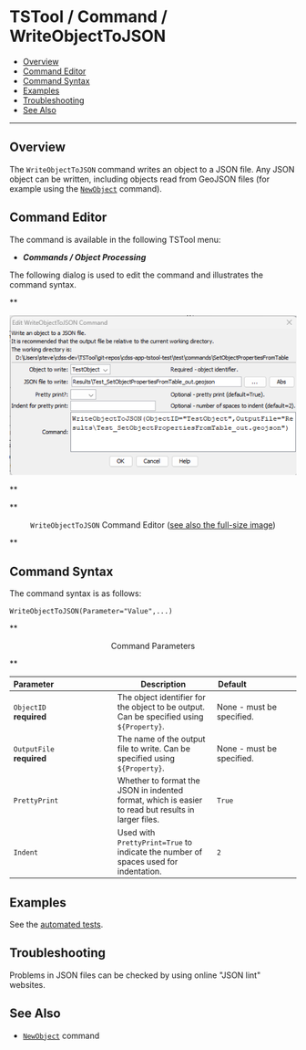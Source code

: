 # TSTool / Command / WriteObjectToJSON #

*   [Overview](#overview)
*   [Command Editor](#command-editor)
*   [Command Syntax](#command-syntax)
*   [Examples](#examples)
*   [Troubleshooting](#troubleshooting)
*   [See Also](#see-also)

-------------------------

## Overview ##

The `WriteObjectToJSON` command writes an object to a JSON file.
Any JSON object can be written, including objects read from GeoJSON files
(for example using the [`NewObject`](../NewObject/NewObject.md) command).

## Command Editor ##

The command is available in the following TSTool menu:

*   ***Commands / Object Processing***

The following dialog is used to edit the command and illustrates the command syntax.

**<p style="text-align: center;">
![WriteObjectToJSON](WriteObjectToJSON.png)
</p>**

**<p style="text-align: center;">
`WriteObjectToJSON` Command Editor (<a href="../WriteObjectToJSON.png">see also the full-size image</a>)
</p>**

## Command Syntax ##

The command syntax is as follows:

```text
WriteObjectToJSON(Parameter="Value",...)
```
**<p style="text-align: center;">
Command Parameters
</p>**

| **Parameter**&nbsp;&nbsp;&nbsp;&nbsp;&nbsp;&nbsp;&nbsp;&nbsp;&nbsp;&nbsp;&nbsp;&nbsp;&nbsp;&nbsp;&nbsp;&nbsp;&nbsp;&nbsp;&nbsp;&nbsp;&nbsp;&nbsp;&nbsp;&nbsp;&nbsp;&nbsp; | **Description** | **Default**&nbsp;&nbsp;&nbsp;&nbsp;&nbsp;&nbsp;&nbsp;&nbsp;&nbsp;&nbsp;&nbsp;&nbsp;&nbsp;&nbsp;&nbsp;&nbsp;&nbsp;&nbsp;&nbsp;&nbsp;&nbsp; |
| --------------|-----------------|----------------- |
|`ObjectID`<br>**required**|The object identifier for the object to be output.  Can be specified using `${Property}`. |None - must be specified.|
|`OutputFile`<br>**required**|The name of the output file to write.  Can be specified using `${Property}`. |None - must be specified.|
|`PrettyPrint`| Whether to format the JSON in indented format, which is easier to read but results in larger files. | `True` |
|`Indent`| Used with `PrettyPrint=True` to indicate the number of spaces used for indentation. | `2` |

## Examples ##

See the [automated tests](https://github.com/OpenCDSS/cdss-app-tstool-test/tree/master/test/commands/WriteObjectToJSON).

## Troubleshooting ##

Problems in JSON files can be checked by using online "JSON lint" websites.

## See Also ##

*   [`NewObject`](../NewObject/NewObject.md) command
